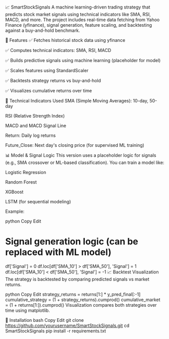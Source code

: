 📈 SmartStockSignals
A machine learning-driven trading strategy that predicts stock market signals using technical indicators like SMA, RSI, MACD, and more. The project includes real-time data fetching from Yahoo Finance (yfinance), signal generation, feature scaling, and backtesting against a buy-and-hold benchmark.

🚀 Features
✅ Fetches historical stock data using yfinance

✅ Computes technical indicators: SMA, RSI, MACD

✅ Builds predictive signals using machine learning (placeholder for model)

✅ Scales features using StandardScaler

✅ Backtests strategy returns vs buy-and-hold

✅ Visualizes cumulative returns over time

🧠 Technical Indicators Used
SMA (Simple Moving Averages): 10-day, 50-day

RSI (Relative Strength Index)

MACD and MACD Signal Line

Return: Daily log returns

Future_Close: Next day's closing price (for supervised ML training)

📊 Model & Signal Logic
This version uses a placeholder logic for signals (e.g., SMA crossover or ML-based classification). You can train a model like:

Logistic Regression

Random Forest

XGBoost

LSTM (for sequential modeling)

Example:

python
Copy
Edit
# Signal generation logic (can be replaced with ML model)
df['Signal'] = 0
df.loc[df['SMA_10'] > df['SMA_50'], 'Signal'] = 1
df.loc[df['SMA_10'] < df['SMA_50'], 'Signal'] = -1
📈 Backtest Visualization
The strategy is backtested by comparing predicted signals vs market returns.

python
Copy
Edit
strategy_returns = returns[1:] * y_pred_final[:-1]
cumulative_strategy = (1 + strategy_returns).cumprod()
cumulative_market = (1 + returns[1:]).cumprod()
Visualization compares both strategies over time using matplotlib.

🔧 Installation
bash
Copy
Edit
git clone https://github.com/yourusername/SmartStockSignals.git
cd SmartStockSignals
pip install -r requirements.txt
